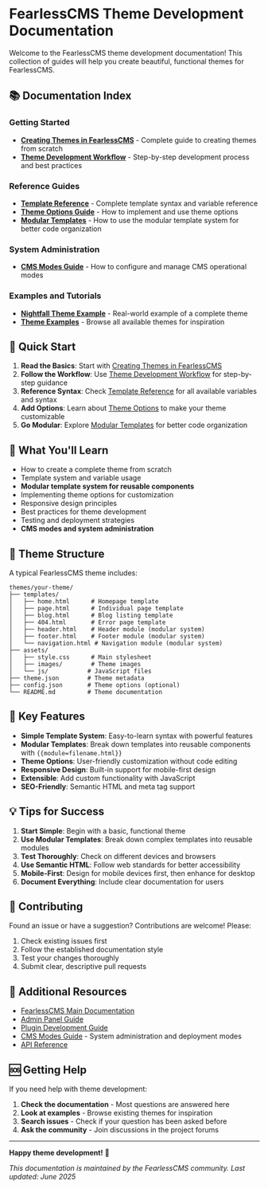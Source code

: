 # FearlessCMS Theme Development Documentation

Welcome to the FearlessCMS theme development documentation! This collection of guides will help you create beautiful, functional themes for FearlessCMS.

## 📚 Documentation Index

### Getting Started
- **[Creating Themes in FearlessCMS](creating-themes.md)** - Complete guide to creating themes from scratch
- **[Theme Development Workflow](theme-development-workflow.md)** - Step-by-step development process and best practices

### Reference Guides
- **[Template Reference](theme-templates-reference.md)** - Complete template syntax and variable reference
- **[Theme Options Guide](theme-options-guide.md)** - How to implement and use theme options
- **[Modular Templates](modular-templates.md)** - How to use the modular template system for better code organization

### System Administration
- **[CMS Modes Guide](cms-modes.md)** - How to configure and manage CMS operational modes

### Examples and Tutorials
- **[Nightfall Theme Example](../themes/nightfall/)** - Real-world example of a complete theme
- **[Theme Examples](../themes/)** - Browse all available themes for inspiration

## 🚀 Quick Start

1. **Read the Basics**: Start with [Creating Themes in FearlessCMS](creating-themes.md)
2. **Follow the Workflow**: Use [Theme Development Workflow](theme-development-workflow.md) for step-by-step guidance
3. **Reference Syntax**: Check [Template Reference](theme-templates-reference.md) for all available variables and syntax
4. **Add Options**: Learn about [Theme Options](theme-options-guide.md) to make your theme customizable
5. **Go Modular**: Explore [Modular Templates](modular-templates.md) for better code organization

## 🎯 What You'll Learn

- How to create a complete theme from scratch
- Template system and variable usage
- **Modular template system for reusable components**
- Implementing theme options for customization
- Responsive design principles
- Best practices for theme development
- Testing and deployment strategies
- **CMS modes and system administration**

## 📁 Theme Structure

A typical FearlessCMS theme includes:

```
themes/your-theme/
├── templates/
│   ├── home.html      # Homepage template
│   ├── page.html      # Individual page template
│   ├── blog.html      # Blog listing template
│   ├── 404.html       # Error page template
│   ├── header.html    # Header module (modular system)
│   ├── footer.html    # Footer module (modular system)
│   └── navigation.html # Navigation module (modular system)
├── assets/
│   ├── style.css      # Main stylesheet
│   ├── images/        # Theme images
│   └── js/           # JavaScript files
├── theme.json        # Theme metadata
├── config.json       # Theme options (optional)
└── README.md         # Theme documentation
```

## 🔧 Key Features

- **Simple Template System**: Easy-to-learn syntax with powerful features
- **Modular Templates**: Break down templates into reusable components with `{{module=filename.html}}`
- **Theme Options**: User-friendly customization without code editing
- **Responsive Design**: Built-in support for mobile-first design
- **Extensible**: Add custom functionality with JavaScript
- **SEO-Friendly**: Semantic HTML and meta tag support

## 💡 Tips for Success

1. **Start Simple**: Begin with a basic, functional theme
2. **Use Modular Templates**: Break down complex templates into reusable modules
3. **Test Thoroughly**: Check on different devices and browsers
4. **Use Semantic HTML**: Follow web standards for better accessibility
5. **Mobile-First**: Design for mobile devices first, then enhance for desktop
6. **Document Everything**: Include clear documentation for users

## 🤝 Contributing

Found an issue or have a suggestion? Contributions are welcome! Please:

1. Check existing issues first
2. Follow the established documentation style
3. Test your changes thoroughly
4. Submit clear, descriptive pull requests

## 📖 Additional Resources

- [FearlessCMS Main Documentation](../README.md)
- [Admin Panel Guide](../admin/README.md)
- [Plugin Development Guide](../plugins/README.md)
- [CMS Modes Guide](cms-modes.md) - System administration and deployment modes
- [API Reference](../docs/api.md)

## 🆘 Getting Help

If you need help with theme development:

1. **Check the documentation** - Most questions are answered here
2. **Look at examples** - Browse existing themes for inspiration
3. **Search issues** - Check if your question has been asked before
4. **Ask the community** - Join discussions in the project forums

---

**Happy theme development!** 🎨

*This documentation is maintained by the FearlessCMS community. Last updated: June 2025* 
